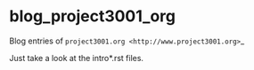 blog_project3001_org
====================

Blog entries of `project3001.org <http://www.project3001.org>`_

Just take a look at the intro*.rst files.
